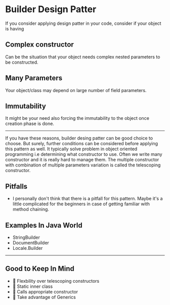 # Builder Design Patter

If you consider applying design patter in your code, consider if your object is having

## Complex constructor

Can be the situation that your object needs complex nested parameters to be constructed.

## Many Parameters 

Your object/class may depend on large number of field parameters.

## Immutability

It might be your need also forcing the immutability to the object once creation phase is done.

- - - - 
If you have these reasons, builder desing patter can be good choice to choose. But surely, further conditions can be considered before applying this pattern as well.
It typically solve problem in object oriented programming i.e determining what constructor to use. Often we write many constructor and it is really hard to manage them. The multiple constructor with combination of multiple parameters variation is called the telescoping constructor.

## Pitfalls
* I personally don't think that there is a pitfall for this pattern. Maybe it's a little complicated for the beginners in case of getting familiar with method chaining.

## Examples In Java World
  * StringBuilder
  * DocumentBuilder
  * Locale.Builder
  
  
- - - -
## Good to Keep In Mind
* :loudspeaker: Flexbility over telescoping constructors 
* :loudspeaker: Static inner class
* :loudspeaker: Calls appropriate constructor
* :loudspeaker: Take advantage of Generics



